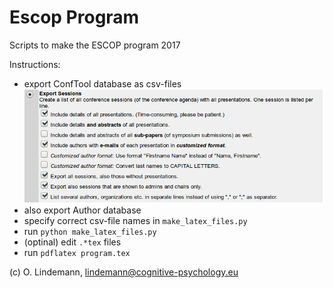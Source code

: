 # Escop Program

Scripts to make the ESCOP program 2017


Instructions:
* export ConfTool database as csv-files ![Screenshot](picts/conftool_export_options.png)
* also export Author database
* specify correct csv-file names in `make_latex_files.py`
* run `python make_latex_files.py`
* (optinal) edit ``.*tex`` files
* run ``pdflatex program.tex``



(c) O. Lindemann, lindemann@cognitive-psychology.eu
